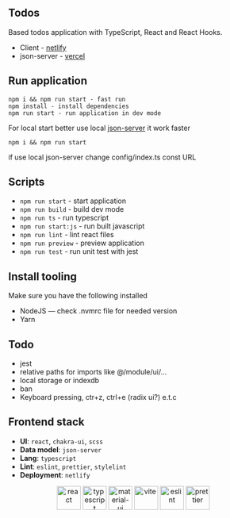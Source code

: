 ## Todos

Based todos application with TypeScript, React and React Hooks.

- Client - [netlify](https://example.com)
- json-server - [vercel](https://todo-list-json-server-hnyxyyqsa-klim-barks-projects.vercel.app/)

## Run application

```
npm i && npm run start - fast run
npm install - install dependencies
npm run start - run application in dev mode
```

For local start better use local [json-server](https://github.com/Barklim/todo-list-json-server) it work faster
```
npm i && npm run start
```
if use local json-server change config/index.ts const URL 

## Scripts

- `npm run start` - start application
- `npm run build` - build dev mode
- `npm run ts` - run typescript
- `npm run start:js` - run built javascript
- `npm run lint` - lint react files
- `npm run preview` - preview application
- `npm run test` - run unit test with jest

## Install tooling

Make sure you have the following installed

- NodeJS — check .nvmrc file for needed version
- Yarn

## Todo

- jest
- relative paths for imports like @/module/ui/...
- local storage or indexdb
- ban
- Keyboard pressing, ctr+z, ctrl+e (radix ui?) e.t.c

## Frontend stack

- **UI**: `react`, `chakra-ui`, `scss`
- **Data model**: `json-server`
- **Lang**: `typescript`
- **Lint**: `eslint`, `prettier`, `stylelint`
- **Deployment**: `netlify`

<div align="center">

[<img title="react" alt="react" height=48 src="https://cdn.auth0.com/blog/react-js/react.png"/>](https://react.dev/)
[<img title="typescript" alt="typescript" height=48 src="https://raw.githubusercontent.com/remojansen/logo.ts/master/ts.png"/>](https://www.typescriptlang.org/)
[<img title="chakra-ui" alt="material-ui" height=48 src="https://avatars.githubusercontent.com/u/54212428?s=200&v=4"/>](https://v2.chakra-ui.com/)
[<img title="vite" alt="vite" height=48 src="https://avatars.githubusercontent.com/u/65625612?s=200&v=4"/>](https://vitejs.dev/)
[<img title="eslint" alt="eslint" height=48 src="https://d33wubrfki0l68.cloudfront.net/204482ca413433c80cd14fe369e2181dd97a2a40/092e2/assets/img/logo.svg"/>](https://eslint.org/)
[<img title="prettier" alt="prettier" height=48 src="https://prettier.io/icon.png"/>](https://prettier.io/)
</div>